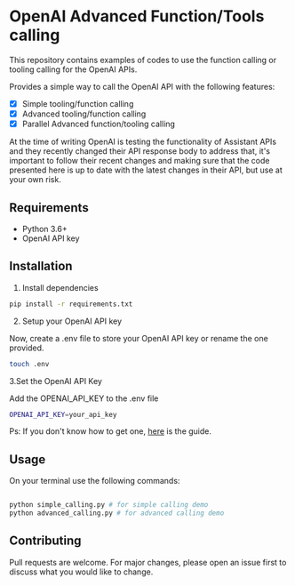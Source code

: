 # OpenAI Advanced Function/Tools calling

This repository contains examples of codes to use the function calling or tooling calling for the OpenAI APIs.

Provides a simple way to call the OpenAI API with the following features:

- [x] Simple tooling/function calling
- [x] Advanced tooling/function calling
- [x] Parallel Advanced function/tooling calling

At the time of writing OpenAI is testing the functionality of Assistant APIs and they recently changed their API response body to address that, it's important to follow their recent changes and making sure that the code presented here is up to date with the latest changes in their API, but use at your own risk.

## Requirements

- Python 3.6+
- OpenAI API key

## Installation

 1. Install dependencies

```bash
pip install -r requirements.txt
```

 2. Setup your OpenAI API key

Now, create a .env file to store your OpenAI API key or rename the one provided.

```bash
touch .env
```

3.Set the OpenAI API Key

Add the OPENAI_API_KEY to the .env file

```bash
OPENAI_API_KEY=your_api_key
```

Ps: If you don't know how to get one, [here](https://platform.openai.com/docs/quickstart?context=python) is the guide.

## Usage

On your terminal use the following commands:

```bash

python simple_calling.py # for simple calling demo
python advanced_calling.py # for advanced calling demo

```

## Contributing

Pull requests are welcome. For major changes, please open an issue first to discuss what you would like to change.
